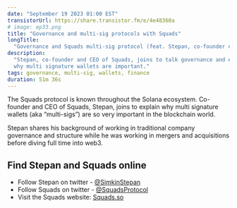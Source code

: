 ```yaml
---
date: "September 19 2023 01:00 EST"
transistorUrl: https://share.transistor.fm/e/4e48360a
# image: ep33.png
title: "Governance and multi-sig protocols with Squads"
longTitle:
  "Governance and Squads multi-sig protocol (feat. Stepan, co-founder of Squads)"
description:
  "Stepan, co-founder and CEO of Squads, joins to talk governance and explain
  why multi signature wallets are important."
tags: governance, multi-sig, wallets, finance
duration: 51m 36s
---
```


The Squads protocol is known throughout the Solana ecosystem. Co-founder and CEO
of Squads, Stepan, joins to explain why multi signature wallets (aka
“multi-sigs”) are so very important in the blockchain world.

Stepan shares his background of working in traditional company governance and
structure while he was working in mergers and acquisitions before diving full
time into web3.

## Find Stepan and Squads online

- Follow Stepan on twitter - [@SimkinStepan](https://twitter.com/SimkinStepan)
- Follow Squads on twitter -
  [@SquadsProtocol](https://twitter.com/SquadsProtocol)
- Visit the Squads website: [Squads.so](https://squads.so/)
